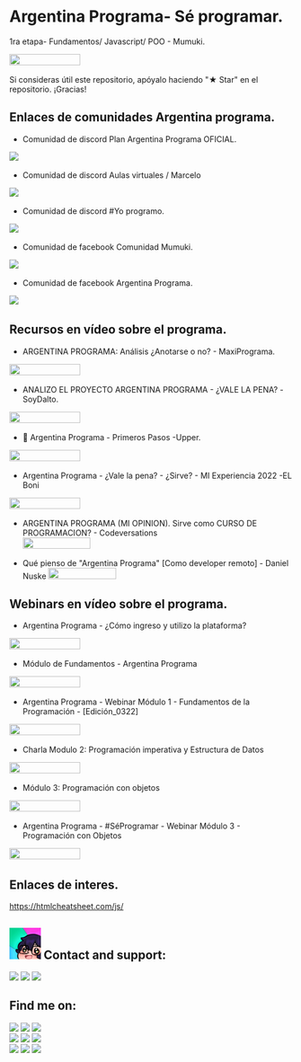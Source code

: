 # Argentina Programa- Sé programar.

1ra etapa- Fundamentos/ Javascript/ POO - Mumuki.

<a href= "https://www.argentina.gob.ar/produccion/argentina-programa/primera-etapa"> <img src= "https://media-exp1.licdn.com/dms/image/C4D22AQHy6yrJGqNEtw/feedshare-shrink_2048_1536/0/1667848275737?e=1671062400&v=beta&t=p2FxTqJUoLqF8KPepqvzSU0L6Hg96aPb0lzU_AKc7Gs" style="height: 50%; width:50%;"/></a>

Si consideras útil este repositorio, apóyalo haciendo "★ Star" en el repositorio. ¡Gracias!

## Enlaces de comunidades Argentina programa.

* Comunidad de discord Plan Argentina Programa OFICIAL.

 <a href="https://discord.gg/6XjarsbzB5" target="_blank"><img src="https://img.shields.io/badge/Discord-7289DA?style=for-the-badge&logo=discord&logoColor=white" target="_blank"></a> 

* Comunidad de discord Aulas virtuales / Marcelo

 <a href="https://discord.gg/thxTgQaDzw" target="_blank"><img src="https://img.shields.io/badge/Discord-7289DA?style=for-the-badge&logo=discord&logoColor=white" target="_blank"></a> 

* Comunidad de discord #Yo programo.

 <a href="https://discord.gg/dYTEPeJETs" target="_blank"><img src="https://img.shields.io/badge/Discord-7289DA?style=for-the-badge&logo=discord&logoColor=white" target="_blank"></a> 

* Comunidad de facebook Comunidad Mumuki.

 <a href="https://www.facebook.com/groups/comunidad.mumuki" target="_blank"><img src="https://img.shields.io/badge/Facebook-1877F2?style=for-the-badge&logo=facebook&logoColor=white" target="_blank"></a> 
 
* Comunidad de facebook Argentina Programa.

<a href="https://www.facebook.com/groups/1263114877420328" target="_blank"><img src="https://img.shields.io/badge/Facebook-1877F2?style=for-the-badge&logo=facebook&logoColor=white" target="_blank"></a> 



## Recursos en vídeo sobre el programa.
* ARGENTINA PROGRAMA: Análisis ¿Anotarse o no? - MaxiPrograma.

<a href="https://youtu.be/v7CnEYaXUdY"><img src="https://i.ytimg.com/vi/v7CnEYaXUdY/maxresdefault.jpg" style="height: 50%; width:50%;"/></a>

* ANALIZO EL PROYECTO ARGENTINA PROGRAMA - ¿VALE LA PENA? -SoyDalto.

<a href="https://www.youtube.com/watch?app=desktop&v=G10ZAcP1X-k"><img src="https://i.ytimg.com/vi/G10ZAcP1X-k/maxresdefault.jpg" style="height: 50%; width:50%;"/></a>

* 🔴 Argentina Programa - Primeros Pasos -Upper.

<a href="https://www.youtube.com/watch?v=3Bm5pzZsIMg"><img src="https://i.ytimg.com/vi/3Bm5pzZsIMg/maxresdefault.jpg" style="height: 50%; width:50%;"/></a>

* Argentina Programa - ¿Vale la pena? - ¿Sirve? - MI Experiencia 2022 -EL Boni

<a href="https://www.youtube.com/watch?v=IsYbj5ZERmg"><img src="https://i.ytimg.com/vi/IsYbj5ZERmg/maxresdefault.jpg" style="height: 50%; width:50%;"/></a>

* ARGENTINA PROGRAMA (MI OPINION). Sirve como CURSO DE PROGRAMACION? - Codeversations
<a href="https://www.youtube.com/watch?v=erSJBJ8p9Ok"><img src="https://i.ytimg.com/vi/erSJBJ8p9Ok/maxresdefault.jpg" style="height: 50%; width:50%;"/></a>

* Qué pienso de "Argentina Programa" [Como developer remoto] - Daniel Nuske
<a href="https://www.youtube.com/watch?v=9Aotbde6PG0"><img src="https://i.ytimg.com/vi/9Aotbde6PG0/hqdefault.jpg" style="height: 50%; width:50%;"/></a>

## Webinars en vídeo sobre el programa.
* Argentina Programa - ¿Cómo ingreso y utilizo la plataforma?

<a href="https://www.youtube.com/watch?v=mb5127xJE30"><img src="https://i.ytimg.com/vi/mb5127xJE30/hqdefault.jpg" style="height: 50%; width:50%;"/></a>
* Módulo de Fundamentos - Argentina Programa

<a href="https://www.youtube.com/watch?v=6nP6CVg6BQg"><img src="https://i.ytimg.com/vi/mb5127xJE30/hqdefault.jpg" style="height: 50%; width:50%;"/></a>
* Argentina Programa - Webinar Módulo 1 - Fundamentos de la Programación - [Edición_0322]

<a href="https://www.youtube.com/watch?v=t02gmf5lyFc"><img src="https://i.ytimg.com/vi/t02gmf5lyFc/maxresdefault.jpg" style="height: 50%; width:50%;"/></a>
* Charla Modulo 2: Programación imperativa y Estructura de Datos

<a href="https://www.youtube.com/watch?v=dvxjdLXVYTM"><img src="https://i.ytimg.com/vi/dvxjdLXVYTM/maxresdefault.jpg" style="height: 50%; width:50%;"/></a>
* Módulo 3: Programación con objetos

<a href="https://www.youtube.com/watch?v=CvRxKLi_HO8"><img src="https://i.ytimg.com/vi/CvRxKLi_HO8/hqdefault.jpg" style="height: 50%; width:50%;"/></a>
* Argentina Programa - #SéProgramar - Webinar Módulo 3 - Programación con Objetos

<a href="https://www.youtube.com/watch?v=E0bIah6UIS4"><img src="https://i.ytimg.com/vi/E0bIah6UIS4/maxresdefault.jpg" style="height: 50%; width:50%;"/></a>
## Enlaces de interes.

 https://htmlcheatsheet.com/js/

## ![Emote pride](https://github.com/Nancaro/Bruno-Aguirre/blob/main/nancaroemotepogpride11256.png) Contact and support:
  <div>
   <a href="https://www.paypal.com/paypalme/Nancaro/" target="_blank"><img src="https://img.shields.io/badge/PayPal-00457C?style=for-the-badge&logo=paypal&logoColor=white" target="_blank"></a>
   <a href="https://ceneka.net/mp/d/Nancaro/" target="_blank"><img src="https://img.shields.io/badge/Buy_Me_A_Coffee-FFDD00?style=for-the-badge&logo=buy-me-a-coffee&logoColor=black" target="_blank"></a>
   <a href = "mailto:Nancaro@hotmail.com"><img src="https://img.shields.io/badge/Microsoft_Outlook-0078D4?style=for-the-badge&logo=microsoft-outlook&logoColor=white" target="_blank"></a>
  </div>
  

## Find me on:
<div> 
  <a href="https://twitter.com/nancaro_/" target="_blank"><img src="https://img.shields.io/badge/Twitter-1DA1F2?style=for-the-badge&logo=twitter&logoColor=white" target="_blank"></a>
  <a href="https://instagram.com/nancaro_/" target="_blank"><img src="https://img.shields.io/badge/-Instagram-%23E4405F?style=for-the-badge&logo=instagram&logoColor=white" target="_blank"></a>
 	<a href="https://www.twitch.tv/Nancaro" target="_blank"><img src="https://img.shields.io/badge/Twitch-9146FF?style=for-the-badge&logo=twitch&logoColor=white" target="_blank"></a>
  </br>
  <a href = "mailto:Nancaro@hotmail.com"><img src="https://img.shields.io/badge/Microsoft_Outlook-0078D4?style=for-the-badge&logo=microsoft-outlook&logoColor=white" target="_blank"></a>
  <a href="https://www.linkedin.com/in/bruno-aguirre21" target="_blank"><img src="https://img.shields.io/badge/-LinkedIn-%230077B5?style=for-the-badge&logo=linkedin&logoColor=white" target="_blank"></a>
  <a href="https://fpba-2a62c.web.app/" target="_blank"><img src="https://img.shields.io/badge/dev.to-0A0A0A?style=for-the-badge&logo=devdotto&logoColor=white" target="_blank"></a>
  </br>
  <a href="https://nancaro.itch.io/" target="_blank"><img src="https://img.shields.io/badge/Itch.io-FA5C5C?style=for-the-badge&logo=itchdotio&logoColor=white" target="_blank"></a>
 <a href="https://discord.gg/VmYHCtZ" target="_blank"><img src="https://img.shields.io/badge/Discord-7289DA?style=for-the-badge&logo=discord&logoColor=white" target="_blank"></a> 
   <a href="https://www.youtube.com/channel/UCZnWNawflnA82gWdBWPICjA" target="_blank"><img src="https://img.shields.io/badge/YouTube-FF0000?style=for-the-badge&logo=youtube&logoColor=white" target="_blank"></a>
    </div>
